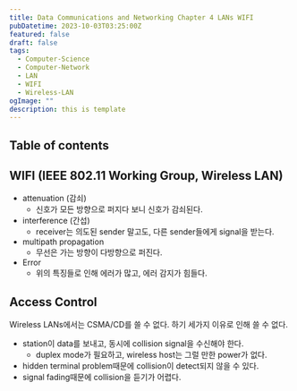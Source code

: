 ```yaml
---
title: Data Communications and Networking Chapter 4 LANs WIFI
pubDatetime: 2023-10-03T03:25:00Z
featured: false
draft: false
tags:
  - Computer-Science
  - Computer-Network
  - LAN
  - WIFI
  - Wireless-LAN
ogImage: ""
description: this is template
---
```


## Table of contents

## WIFI (IEEE 802.11 Working Group, Wireless LAN)

- attenuation (감쇠)
  - 신호가 모든 방향으로 퍼지다 보니 신호가 감쇠된다.
- interference (간섭)
  - receiver는 의도된 sender 말고도, 다른 sender들에게 signal을 받는다.
- multipath propagation
  - 무선은 가는 방향이 다방향으로 퍼진다.
- Error
  - 위의 특징들로 인해 에러가 많고, 에러 감지가 힘들다.

## Access Control

Wireless LANs에서는 CSMA/CD를 쓸 수 없다.
하기 세가지 이유로 인해 쓸 수 없다.

- station이 data를 보내고, 동시에 collision signal을 수신해야 한다.
  - duplex mode가 필요하고, wireless host는 그럴 만한 power가 없다.
- hidden terminal problem때문에 collision이 detect되지 않을 수 있다.
- signal fading때문에 collision을 듣기가 어렵다.
